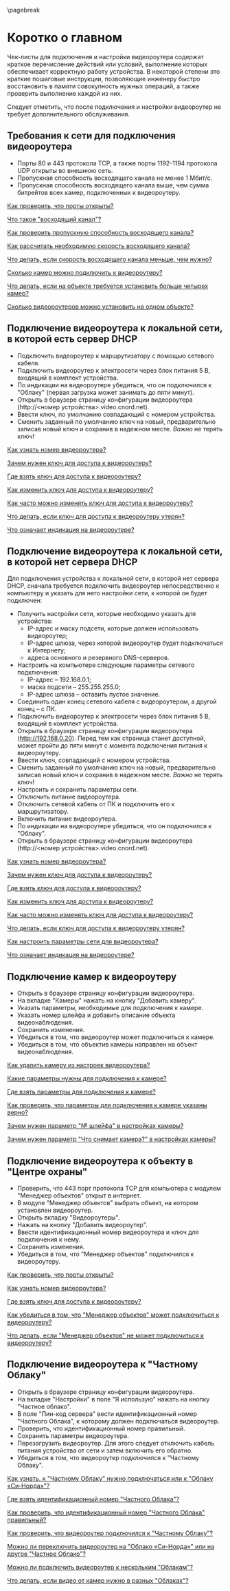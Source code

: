 \pagebreak

# Коротко о главном 

Чек-листы для подключения и настройки видеороутера содержат краткое перечисление действий или условий, выполнение которых обеспечивает корректную работу устройства. В некоторой степени это краткие пошаговые инструкции, позволяющие инженеру быстро восстановить в памяти совокупность нужных операций, а также проверить выполнение каждой из них.

Следует отметить, что после подключения и настройки видеороутер не требует дополнительного обслуживания.

## Требования к сети для подключения видеороутера

* Порты 80 и 443 протокола TCP, а также порты 1192-1194 протокола UDP открыты во внешнюю сеть.
* Пропускная способность восходящего канала не менее 1 Мбит/с.
* Пропускная способность восходящего канала выше, чем сумма битрейтов всех камер, подключенных к видеороутеру.

[Как проверить, что порты открыты?](#how-to-check-ports)

[Что такое "восходящий канал"?](#what-is-upload-band)

[Как проверить пропускную способность восходящего канала?](#how-to-check-bandwidth)

[Как рассчитать необходимую скорость восходящего канала?](#how-to-calc-bandwidth)

[Что делать, если скорость восходящего канала меньше, чем нужно?](#what-todo-if-bandwidth-smaller)

[Сколько камер можно подключить к видеороутеру?](#how-many-cams)

[Что делать, если на объекте требуется установить больше четырех камер?](#what-todo-if-more-cams)

[Сколько видеороутеров можно установить на одном объекте?](#how-many-router-for-one-cust)

## Подключение видеороутера к локальной сети, в которой есть сервер DHCP
* Подключить видеороутер к маршрутизатору с помощью сетевого кабеля.
* Подключить видеороутер к электросети через блок питания 5 В, входящий в комплект устройства.
* По индикации на видеороутере убедиться, что он подключился к "Облаку" (первая загрузка может занимать до пяти минут).
* Открыть в браузере страницу конфигурации видеороутера (http://\<номер устройства\>.video.cnord.net).
* Ввести ключ, по умолчанию совпадающий с номером устройства.
* Сменить заданный по умолчанию ключ на новый, предварительно записав новый ключ и сохранив в надежном месте. *Важно* не терять ключ!

[Как узнать номер видеороутера?](#what-is-router-number)

[Зачем нужен ключ для доступа к видеороутеру?](#what-is-key-happening)

[Где взять ключ для доступа к видеороутеру?](#how-to-get-key)

[Как изменить ключ для доступа к видеороутеру?](#how-to-change-key)

[Как часто можно изменять ключ для доступа к видеороутеру?](#how-often-change-key)

[Что делать, если ключ для доступа к видеороутеру утерян?](#what-todo-key-lost)

[Что означает индикация на видеороутере?](#what-led-happening)

## Подключение видеороутера к локальной сети, в которой нет сервера DHCP

Для подключения устройства к локальной сети, в которой нет сервера DHCP, сначала требуется подключить видеороутер непосредственно к компьютеру и указать для него настройки сети, к которой он будет подключен:

* Получить настройки сети, которые необходимо указать для устройства:
	* IP-адрес и маску подсети, которые должен использовать видеороутер;
	* IP-адрес шлюза, через которой видеороутер будет подключаться к Интернету;
	* адреса основного и резервного DNS-серверов.
* Настроить на компьютере следующие параметры сетевого подключения:
	* IP-адрес – 192.168.0.1;
	* маска подсети – 255.255.255.0;
	* IP-адрес шлюза – оставить пустое значение.
* Соединить один конец сетевого кабеля с видеороутером, а другой конец – с ПК.
* Подключить видеороутер к электросети через блок питания 5 В, входящий в комплект устройства.
* Открыть в браузере страницу конфигурации видеороутера (http://192.168.0.20). Перед тем как страница станет доступной, может пройти до пяти минут с момента подключения питания к видеороутеру.
* Ввести ключ, совпадающий с номером устройства.
* Сменить заданный по умолчанию ключ на новый, предварительно записав новый ключ и сохранив в надежном месте. *Важно* не терять ключ! 
* Настроить и сохранить параметры сети.
* Отключить питание видеороутера.
* Отключить сетевой кабель от ПК и подключить его к маршрутизатору.
* Включить питание видеороутера.
* По индикации на видеороутере убедиться, что он подключился к "Облаку".
* Открыть в браузере страницу конфигурации видеороутера (http://\<номер устройства\>.video.cnord.net).

[Как узнать номер видеороутера?](#what-is-router-number)

[Зачем нужен ключ для доступа к видеороутеру?](#what-is-key-happening)

[Где взять ключ для доступа к видеороутеру?](#how-to-get-key)

[Как изменить ключ для доступа к видеороутеру?](#how-to-change-key)

[Как часто можно изменять ключ для доступа к видеороутеру?](#how-often-change-key)

[Что делать, если ключ для доступа к видеороутеру утерян?](#what-todo-key-lost)

[Как настроить параметры сети для видеороутера?](#how-setup-network)

[Что означает индикация на видеороутере?](#what-led-happening)

## Подключение камер к видеороутеру

* Открыть в браузере страницу конфигурации видеороутера.
* На вкладке "Камеры" нажать на кнопку "Добавить камеру". 
* Указать параметры, необходимые для подключения к камере. 
* Указать номер шлейфа и добавить описание объекта видеонаблюдения.
* Сохранить изменения.
* Убедиться в том, что видеороутер может подключиться к камере.
* Убедиться в том, что объектив камеры направлен на объект видеонаблюдения.

[Как удалить камеру из настроек видеороутера?](#how-to-delete-cam)

[Какие параметры нужны для подключения к камере?](#what-param-for-cam) 

[Где взять параметры для подключения к камере?](#where-get-param-for-cam) 

[Как проверить, что параметры для подключения к камере указаны верно?](#how-check-param-for-cam)

[Зачем нужен параметр "№ шлейфа" в настройках камеры?](#what-is-zone-for-cam) 

[Зачем нужен параметр "Что снимает камера?" в настройках камеры?](#what-is-desc-for-cam)


## Подключение видеороутера к объекту в "Центре охраны"

* Проверить, что 443 порт протокола TCP для компьютера с модулем "Менеджер объектов" открыт в интернет.
* В модуле "Менеджер объектов" выбрать объект, на котором установлен видеороутер.
* Открыть вкладку "Видеороутеры".
* Нажать на кнопку "Добавить видеороутер".
* Ввести идентификационный номер видеороутера и ключ для подключения к нему.
* Сохранить изменения.
* Убедиться в том, что "Менеджер объектов" подключился к видеороутеру.

[Как проверить, что порты открыты?](#how-to-check-ports)

[Как узнать номер видеороутера?](#what-is-router-number)

[Где взять ключ для доступа к видеороутеру?](#how-to-get-key)

[Как убедиться в том, что "Менеджер объектов" может подключиться к видеороутеру?](#how-to-check-objman)

[Что делать, если "Менеджер объектов" не может подключиться к видеороутеру?](#what-to-do-objman-fail)

## Подключение видеороутера к "Частному Облаку"

* Открыть в браузере страницу конфигурации видеороутера.
* На вкладке "Настройки" в поле "Я использую" нажать на кнопку "Частное облако".
* В поле "Пин-код сервера" вести идентификационный номер "Частного Облака", к которому должен подключаться видеороутер.
* Проверить, что идентификационный номер правильный.
* Сохранить параметры видеороутера.
* Перезагрузить видеороутер. Для этого следует отключить кабель питания устройства от сети и затем включить его обратно.
* Убедиться в том, что видеороутер подключился к "Частному Облаку".

[Как узнать, к "Частному Облаку" нужно подключаться или к "Облаку «Си-Норда»"?](#how-to-select-cloud)

[Где взять идентификационный номер "Частного Облака"?](#where-to-get-cloud-id)

[Как проверить, что идентификационный номер "Частного Облака" правильный?](#how-to-check-cloud-id)

[Как проверить, что видеороутер подключился к "Частному Облаку"?](#how-to-check-router-connection)

[Можно ли переключить видеороутер на "Облако «Си-Норда»" или на другое "Частное Облако"?](#can-change-cloud)

[Можно ли подключить видеороутер к нескольким "Облакам"?](#can-connect-two-cloud)

[Что делать, если видео от камер нужно в разных "Облаках"?](#what-to-do-need-two-cloud)









 



